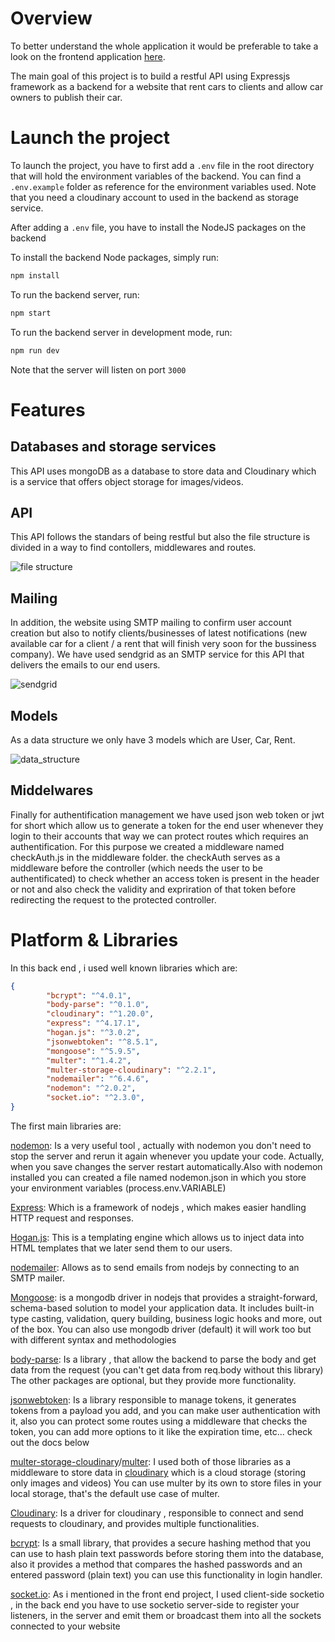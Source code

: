# Overview 
To better understand the whole application it would be preferable to take a look on the frontend application [here](https://www.amirghedira.com/project/Karyatn%20Frontend/Angular/60d747d2d7e12a0017340e6f).

The main goal of this project is to build a restful API using Expressjs framework as a backend for a website that rent cars to clients and allow car owners to publish their car.

# Launch the project
To launch the project, you have to first add a `.env` file in the root directory that will hold the environment variables of the backend. You can find a `.env.example` folder as reference for the environment variables used.
Note that you need a cloudinary account to used in the backend as storage service.

After adding a `.env` file, you have to install the NodeJS packages on the backend

To install the backend Node packages, simply run:
``` bash
npm install
```
To run the backend server, run:
``` bash
npm start
```
To run the backend server in development mode, run:
``` bash
npm run dev
```
Note that the server will listen on port `3000`

# Features 

## Databases and storage services
This API uses mongoDB as a database to store data and Cloudinary which is a service that offers object storage for images/videos.

## API
This API follows the standars of being restful but also the file structure is divided in a way to find contollers, middlewares and routes.

![file structure](https://amirplatform.s3.eu-central-1.amazonaws.com/project/1668251767566-Screenshot%202022-11-12%20at%2012.15.52.png)
## Mailing
In addition, the website using SMTP mailing to confirm user account creation but also to notify clients/businesses of latest notifications (new available car for a client / a rent that will finish very soon for the bussiness company).
We have used sendgrid as an SMTP service for this API that delivers the emails to our end users.

![sendgrid](https://amirplatform.s3.eu-central-1.amazonaws.com/project/1668251998306-Screenshot%202022-11-12%20at%2012.19.22.png)

## Models
As a data structure we only have 3 models which are User, Car, Rent.

![data_structure](https://amirplatform.s3.eu-central-1.amazonaws.com/project/1668252166670-Screenshot%202022-11-12%20at%2012.22.36.png)

## Middelwares

Finally for authentification management we have used json web token or jwt for short which allow us to generate a token for the end user whenever they login to their accounts that way we can protect routes which requires an authentification. For this purpose we created a middleware named checkAuth.js in the middleware folder. the checkAuth serves as a middleware before the controller (which needs the user to be authentificated) to check whether an access token is present in the header or not and also check the validity and expriration of that token before redirecting the request to the protected controller.


# Platform & Libraries 
 In this back end , i used well known libraries which are:
```json
{
        "bcrypt": "^4.0.1",
        "body-parse": "^0.1.0",
        "cloudinary": "^1.20.0",
        "express": "^4.17.1",
        "hogan.js": "^3.0.2",
        "jsonwebtoken": "^8.5.1",
        "mongoose": "^5.9.5",
        "multer": "^1.4.2",
        "multer-storage-cloudinary": "^2.2.1",
        "nodemailer": "^6.4.6",
        "nodemon": "^2.0.2",
        "socket.io": "^2.3.0",
}
```
The first main libraries are:

[nodemon]([https://www.npmjs.com/package/nodemon](https://www.npmjs.com/package/nodemon)):
Is a very useful tool , actually with nodemon you don't need to stop the server and rerun it again whenever you update your code. Actually, when you save changes the server restart automatically.Also with nodemon installed you can created a file named nodemon.json in which you store your environment variables (process.env.VARIABLE)

[Express](https://www.npmjs.com/package/express):
Which is a framework of nodejs , which makes easier handling HTTP request and responses.

[Hogan.js](https://www.npmjs.com/package/hogan.js/v/3.0.2):
This is a templating engine which allows us to inject data into HTML templates that we later send them to our users.

[nodemailer](https://www.npmjs.com/package/nodemailer):
Allows as to send emails from nodejs by connecting to an SMTP mailer.

[Mongoose]([https://www.npmjs.com/package/mongoose](https://www.npmjs.com/package/mongoose)): 
is a mongodb driver in nodejs that provides a straight-forward, schema-based solution to model your application data. It includes built-in type casting, validation, query building, business logic hooks and more, out of the box.
You can also use mongodb driver (default) it will work too but with different syntax and methodologies

[body-parse](https://www.npmjs.com/package/body-parser):
Is a library , that allow the backend to parse the body and get data from the request (you can't get data from req.body without this library)
The other packages are optional, but they provide more functionality.

[jsonwebtoken]([https://www.npmjs.com/package/jsonwebtoken](https://www.npmjs.com/package/jsonwebtoken)):
Is a library responsible to manage tokens, it generates tokens from a payload you add, and you can make user authentication
with it, also you can protect some routes using a middleware that checks the token, you can add more options to it like the expiration time, etc... check out the docs below


[multer-storage-cloudinary](https://www.npmjs.com/package/multer-storage-cloudinary)/[multer](https://www.npmjs.com/package/multer):
I used both of those libraries as a middleware to store data in [cloudinary]([https://cloudinary.com](https://cloudinary.com)) which is a cloud storage (storing only images and videos)
You can use multer by its own to store files in your local storage, that's the default use case of multer.

[Cloudinary](https://www.npmjs.com/package/cloudinary): 
Is a driver for cloudinary , responsible to connect and send requests to cloudinary, and provides multiple functionalities.

[bcrypt](https://www.npmjs.com/package/bcrypt):
Is a small library, that provides a secure hashing method that you can use to hash plain text passwords before storing them into the database, also it provides a method that compares the  hashed passwords and an entered password (plain text) 
you can use this functionality in login handler.

[socket.io](https://www.npmjs.com/package/socket.io):
As i mentioned in the front end project, I used client-side socketio , in the back end you have to use socketio server-side to register your listeners, in the server and emit them or broadcast them into all the sockets connected to your website